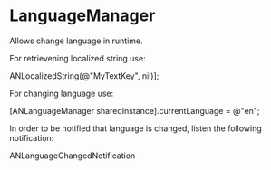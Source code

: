 LanguageManager
===============

Allows change language in runtime.

For retrievening localized string use:

ANLocalizedString(@"MyTextKey", nil)];
  
For changing language use: 

[ANLanguageManager sharedInstance].currentLanguage = @"en";
  
In order to be notified that language is changed, listen the following notification:

ANLanguageChangedNotification
